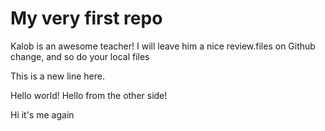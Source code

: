 # My very first repo
 
Kalob is an awesome teacher! I will leave him a nice review.files on Github change, and so do your local files

This is a new line here.

Hello world!
Hello from the other side!

Hi it's me again
